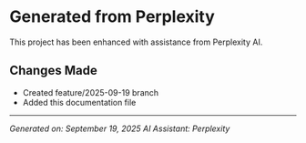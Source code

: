 # Generated from Perplexity

This project has been enhanced with assistance from Perplexity AI.

## Changes Made

- Created feature/2025-09-19 branch
- Added this documentation file

---
*Generated on: September 19, 2025*
*AI Assistant: Perplexity*